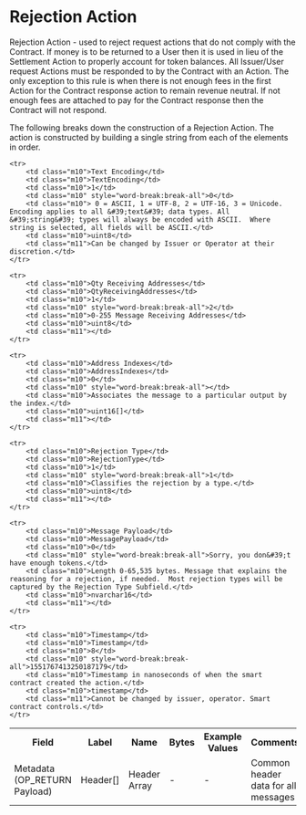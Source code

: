 
# Rejection Action</H1>

Rejection Action - used to reject request actions that do not comply with the Contract. If money is to be returned to a User then it is used in lieu of the Settlement Action to properly account for token balances. All Issuer/User request Actions must be responded to by the Contract with an Action.  The only exception to this rule is when there is not enough fees in the first Action for the Contract response action to remain revenue neutral.  If not enough fees are attached to pay for the Contract response then the Contract will not respond.

The following breaks down the construction of a Rejection Action. The action is constructed by building a single string from each of the elements in order.

<table class="waffle" cellspacing="0" cellpadding="0" table-layout=fixed width=100%>
	<tr style='height:19px;'>
		<th style="width:6%" class="s0">Field</th>
		<th style="width:9%" class="s1">Label</th>
		<th style="width:9%" class="s1">Name</th>
		<th style="width:2%" class="s1">Bytes</th>
		<th style="width:29%" class="s1">Example Values</th>
		<th style="width:26%" class="s1">Comments</th>
		<th style="width:5%" class="s1">Data Type</th>
		<th style="width:14%" class="s2">Amendment Restrictions</th>
	</tr>
	<tr>
		<td class="s5" rowspan="100">Metadata (OP_RETURN Payload)</td>
		<td class="m6">Header[]</td>
		<td class="m6">Header Array</td>
		<td class="m6">-</td>
		<td class="m6">-</td>
		<td class="m6">Common header data for all messages</td>
		<td class="m6">Header</td>
		<td class="m7"></td>
	</tr>

	<tr>
		<td class="m10">Text Encoding</td>
		<td class="m10">TextEncoding</td>
		<td class="m10">1</td>
		<td class="m10" style="word-break:break-all">0</td>
		<td class="m10"> 0 = ASCII, 1 = UTF-8, 2 = UTF-16, 3 = Unicode.  Encoding applies to all &#39;text&#39; data types. All &#39;string&#39; types will always be encoded with ASCII.  Where string is selected, all fields will be ASCII.</td>
		<td class="m10">uint8</td>
		<td class="m11">Can be changed by Issuer or Operator at their discretion.</td>
	</tr>

	<tr>
		<td class="m10">Qty Receiving Addresses</td>
		<td class="m10">QtyReceivingAddresses</td>
		<td class="m10">1</td>
		<td class="m10" style="word-break:break-all">2</td>
		<td class="m10">0-255 Message Receiving Addresses</td>
		<td class="m10">uint8</td>
		<td class="m11"></td>
	</tr>

	<tr>
		<td class="m10">Address Indexes</td>
		<td class="m10">AddressIndexes</td>
		<td class="m10">0</td>
		<td class="m10" style="word-break:break-all"></td>
		<td class="m10">Associates the message to a particular output by the index.</td>
		<td class="m10">uint16[]</td>
		<td class="m11"></td>
	</tr>

	<tr>
		<td class="m10">Rejection Type</td>
		<td class="m10">RejectionType</td>
		<td class="m10">1</td>
		<td class="m10" style="word-break:break-all">1</td>
		<td class="m10">Classifies the rejection by a type.</td>
		<td class="m10">uint8</td>
		<td class="m11"></td>
	</tr>

	<tr>
		<td class="m10">Message Payload</td>
		<td class="m10">MessagePayload</td>
		<td class="m10">0</td>
		<td class="m10" style="word-break:break-all">Sorry, you don&#39;t have enough tokens.</td>
		<td class="m10">Length 0-65,535 bytes. Message that explains the reasoning for a rejection, if needed.  Most rejection types will be captured by the Rejection Type Subfield.</td>
		<td class="m10">nvarchar16</td>
		<td class="m11"></td>
	</tr>

	<tr>
		<td class="m10">Timestamp</td>
		<td class="m10">Timestamp</td>
		<td class="m10">8</td>
		<td class="m10" style="word-break:break-all">1551767413250187179</td>
		<td class="m10">Timestamp in nanoseconds of when the smart contract created the action.</td>
		<td class="m10">timestamp</td>
		<td class="m11">Cannot be changed by issuer, operator. Smart contract controls.</td>
	</tr>

</table>

